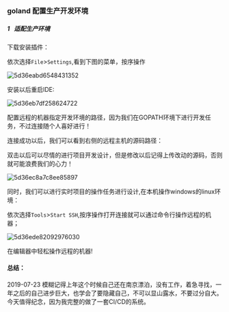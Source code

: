 ### goland 配置生产开发环境



##### 1   适配生产环境

下载安装插件：

依次选择`File`>`Settings`,看到下图的菜单，按序操作

![5d36eabd6548431352](https://i.loli.net/2019/07/23/5d36eabd6548431352.jpg)

安装以后重启IDE:

![5d36eb7df258624722](https://i.loli.net/2019/07/23/5d36eb7df258624722.png)



配置远程的机器指定开发环境的路径，因为我们在GOPATH环境下进行开发任务，不过连接随个人喜好进行！



连接成功以后，我们可以看到右侧的远程主机的源码路径：

双击以后可以尽情的进行项目开发设计，但是修改以后记得上传改动的源码，否则就可能浪费我们的心力！

![5d36ec8a7c8ee85897](https://i.loli.net/2019/07/23/5d36ec8a7c8ee85897.png)



同时，我们可以进行实时项目的操作任务进行设计,在本机操作windows的linux环境：



依次选择`Tools`>`Start SSH`,按序操作打开连接就可以通过命令行操作远程的机器；

![5d36ede82092976030](https://i.loli.net/2019/07/23/5d36ede82092976030.png)



在编辑器中轻松操作远程的机器!

#### 总结：

2019-07-23   模糊记得上年这个时候自己还在南京漂泊，没有工作，着急寻找，一年之后的自己进步巨大，也学会了要隐藏自己，不可以显山露水，不要过分自大。今天值得纪念，因为我完整的做了一套CI/CD的系统。


